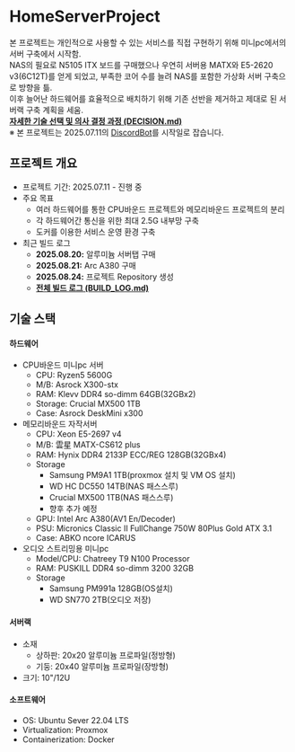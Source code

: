 # HomeServerProject  
본 프로젝트는 개인적으로 사용할 수 있는 서비스를 직접 구현하기 위해 미니pc에서의 서버 구축에서 시작함.  
NAS의 필요로 N5105 ITX 보드를 구매했으나 우연히 서버용 MATX와 E5-2620 v3(6C12T)를 얻게 되었고, 부족한 코어 수를 늘려 NAS를 포함한 가상화 서버 구축으로 방향을 틂.  
이후 늘어난 하드웨어를 효율적으로 배치하기 위해 기존 선반을 제거하고 제대로 된 서버랙 구축 계획을 세움.  
[**자세한 기술 선택 및 의사 결정 과정 (DECISION.md)**](./DECISION.md)  
※ 본 프로젝트는 2025.07.11의 [DiscordBot](https://github.com/Kang-Junhui/DiscordBot)를 시작일로 잡습니다.  
## 프로젝트 개요  
- 프로젝트 기간: 2025.07.11 - 진행 중
- 주요 목표
  - 여러 하드웨어를 통한 CPU바운드 프로젝트와 메모리바운드 프로젝트의 분리
  - 각 하드웨어간 통신을 위한 최대 2.5G 내부망 구축
  - 도커를 이용한 서비스 운영 환경 구축  
- 최근 빌드 로그
  - **2025.08.20:** 알루미늄 서버탭 구매
  - **2025.08.21:** Arc A380 구매
  - **2025.08.24:** 프로젝트 Repository 생성
  - [**전체 빌드 로그 (BUILD_LOG.md)**](./BUILD_LOG.md)
## 기술 스택  
#### 하드웨어
- CPU바운드 미니pc 서버
  - CPU: Ryzen5 5600G  
  - M/B: Asrock X300-stx
  - RAM: Klevv DDR4 so-dimm 64GB(32GBx2)
  - Storage: Crucial MX500 1TB  
  - Case: Asrock DeskMini x300  
- 메모리바운드 자작서버  
  - CPU: Xeon E5-2697 v4  
  - M/B: 雲星 MATX-CS612 plus  
  - RAM: Hynix DDR4 2133P ECC/REG 128GB(32GBx4)  
  - Storage
    - Samsung PM9A1 1TB(proxmox 설치 및 VM OS 설치)
    - WD HC DC550 14TB(NAS 패스스루)
    - Crucial MX500 1TB(NAS 패스스루)
    - 향후 추가 예정  
  - GPU: Intel Arc A380(AV1 En/Decoder)  
  - PSU: Micronics Classic II FullChange 750W 80Plus Gold ATX 3.1
  - Case: ABKO ncore ICARUS
- 오디오 스트리밍용 미니pc  
  - Model/CPU: Chatreey T9 N100 Processor  
  - RAM: PUSKILL DDR4 so-dimm 3200 32GB  
  - Storage
    - Samsung PM991a 128GB(OS설치)
    - WD SN770 2TB(오디오 저장)
#### 서버랙  
- 소재
  - 상하판: 20x20 알루미늄 프로파일(정방형)
  - 기둥: 20x40 알루미늄 프로파일(장방형)
- 크기: 10"/12U
#### 소프트웨어
- OS: Ubuntu Sever 22.04 LTS
- Virtualization: Proxmox
- Containerization: Docker
